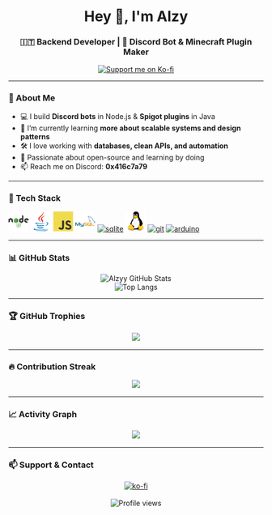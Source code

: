 <h1 align="center">Hey 👋, I'm Alzy</h1>
<h3 align="center">🇮🇹 Backend Developer | 🧪 Discord Bot & Minecraft Plugin Maker</h3>

<p align="center">
  <a href="https://ko-fi.com/J3J01INUHI"><img src="https://ko-fi.com/img/githubbutton_sm.svg" alt="Support me on Ko-fi" /></a>
</p>

---

### 🧠 About Me

- 💻 I build **Discord bots** in Node.js & **Spigot plugins** in Java  
- 🌱 I’m currently learning **more about scalable systems and design patterns**  
- 🛠 I love working with **databases, clean APIs, and automation**  
- 🎯 Passionate about open-source and learning by doing  
- 📫 Reach me on Discord: **0x416c7a79**

---

### 🧰 Tech Stack

<p align="left">
  <a href="https://nodejs.org" target="_blank"><img src="https://raw.githubusercontent.com/devicons/devicon/master/icons/nodejs/nodejs-original-wordmark.svg" alt="nodejs" width="40" height="40"/></a>
  <a href="https://www.java.com" target="_blank"><img src="https://raw.githubusercontent.com/devicons/devicon/master/icons/java/java-original.svg" alt="java" width="40" height="40"/></a>
  <a href="https://developer.mozilla.org/en-US/docs/Web/JavaScript" target="_blank"><img src="https://raw.githubusercontent.com/devicons/devicon/master/icons/javascript/javascript-original.svg" alt="javascript" width="40" height="40"/></a>
  <a href="https://www.mysql.com/" target="_blank"><img src="https://raw.githubusercontent.com/devicons/devicon/master/icons/mysql/mysql-original-wordmark.svg" alt="mysql" width="40" height="40"/></a>
  <a href="https://www.sqlite.org/" target="_blank"><img src="https://www.vectorlogo.zone/logos/sqlite/sqlite-icon.svg" alt="sqlite" width="40" height="40"/></a>
  <a href="https://www.linux.org/" target="_blank"><img src="https://raw.githubusercontent.com/devicons/devicon/master/icons/linux/linux-original.svg" alt="linux" width="40" height="40"/></a>
  <a href="https://git-scm.com/" target="_blank"><img src="https://www.vectorlogo.zone/logos/git-scm/git-scm-icon.svg" alt="git" width="40" height="40"/></a>
  <a href="https://www.arduino.cc/" target="_blank"><img src="https://cdn.worldvectorlogo.com/logos/arduino-1.svg" alt="arduino" width="40" height="40"/></a>
</p>

---

### 📊 GitHub Stats

<p align="center">
  <img src="https://github-readme-stats.vercel.app/api?username=Alzyy&show_icons=true&theme=tokyonight&hide_title=true" alt="Alzyy GitHub Stats" />
  <br/>
  <img src="https://github-readme-stats.vercel.app/api/top-langs/?username=Alzyy&layout=compact&theme=tokyonight" alt="Top Langs"/>
</p>

---

### 🏆 GitHub Trophies

<p align="center">
  <img src="https://github-profile-trophy.vercel.app/?username=Alzyy&theme=tokyonight&no-bg=true&margin-w=10&row=1" />
</p>

---

### 🔥 Contribution Streak

<p align="center">
  <img src="https://github-readme-streak-stats.herokuapp.com/?user=Alzyy&theme=tokyonight" />
</p>

---

### 📈 Activity Graph

<p align="center">
  <img src="https://github-readme-activity-graph.vercel.app/graph?username=Alzyy&theme=tokyo-night&area=true&hide_border=true" />
</p>

---

### 📫 Support & Contact

<p align="center">
  <a href="https://ko-fi.com/J3J01INUHI"><img src="https://ko-fi.com/img/githubbutton_sm.svg" alt="ko-fi" /></a>
  <br><br>
  <img src="https://komarev.com/ghpvc/?username=Alzyy&label=Profile%20views&color=blueviolet&style=flat" alt="Profile views" />
</p>
